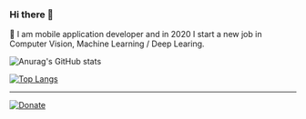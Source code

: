 ### Hi there 👋

💬  I am mobile application developer and in 2020 I start a new job in Computer Vision, Machine Learning / Deep Learing.

![Anurag's GitHub stats](https://github-readme-stats.vercel.app/api?username=ninenox-dev&show_icons=true&theme=dark)

[![Top Langs](https://github-readme-stats.vercel.app/api/top-langs/?username=ninenox-dev&layout=compact&theme=dark)](https://github.com/anuraghazra/github-readme-stats)

<hr />

[![Donate](https://yourdonation.rocks/images/badge.svg)](https://www.paypal.com/cgi-bin/webscr?cmd=_s-xclick&hosted_button_id=KQ3UD827YRQKA)



<!--
**ninenox-dev/ninenox-dev** is a ✨ _special_ ✨ repository because its `README.md` (this file) appears on your GitHub profile.

Here are some ideas to get you started:

- 🔭 I’m currently working on ...
- 🌱 I’m currently learning ...
- 👯 I’m looking to collaborate on ...
- 🤔 I’m looking for help with ...
- 💬 Ask me about ...
- 📫 How to reach me: ...
- 😄 Pronouns: ...
- ⚡ Fun fact: ...
-->



